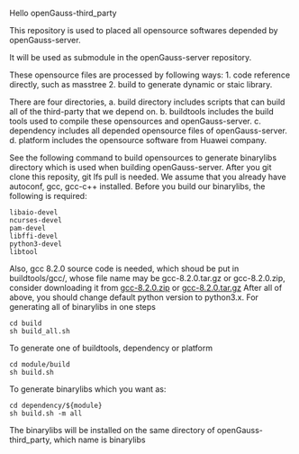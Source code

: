 Hello openGauss-third_party

This repository is used to placed all opensource softwares depended by openGauss-server.

It will be used as submodule in the openGauss-server repository. 

These opensource files are processed by following ways:
    1. code reference directly, such as masstree
    2. build to generate dynamic or staic library.

There are four directories, 
    a. build directory includes scripts that can build all of the third-party that we depend on.
    b. buildtools includes the build tools used to compile these opensources and openGauss-server.
    c. dependency includes all depended opensource files of openGauss-server.
    d. platform includes the opensource software from Huawei company.

See the following command to build opensources to generate binarylibs directory
which is used when building openGauss-server.
After you git clone this reposity, git lfs pull is needed.
We assume that you already have autoconf, gcc, gcc-c++ installed.
Before you build our binarylibs, the following is required:
```
libaio-devel
ncurses-devel
pam-devel
libffi-devel
python3-devel
libtool
```
Also, gcc 8.2.0 source code is needed, which shoud be put in buildtools/gcc/, whose file name may be gcc-8.2.0.tar.gz or gcc-8.2.0.zip,
consider downloading it from [gcc-8.2.0.zip](https://github.com/gcc-mirror/gcc/archive/releases/gcc-8.2.0.zip) or [gcc-8.2.0.tar.gz](https://github.com/gcc-mirror/gcc/archive/releases/gcc-8.2.0.tar.gz)
After all of above, you should change default python version to python3.x.
For generating all of binarylibs in one steps
```
cd build
sh build_all.sh
```
To generate one of buildtools, dependency or platform
```
cd module/build
sh build.sh
```
To generate binarylibs which you want as:
```
cd dependency/${module}
sh build.sh -m all
```
The binarylibs will be installed on the same directory of openGauss-third_party, which name is binarylibs